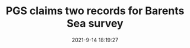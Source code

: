 ---
"title": "PGS claims two records for Barents Sea survey"
"date": "2021-9-14 18:19:27"
"feed_name": "OFFSHOREMAG"
"feed_website": "https://www.offshore-mag.com/"
"feed_rss": "https://www.offshore-mag.com/__rss/website-scheduled-content.xml?input=%7B%22sectionAlias%22%3A%22home%22%7D"
"link": "https://www.offshore-mag.com/geosciences/article/14210303/pgs-claims-two-acquisition-records-for-barents-sea-survey"
"file": "_posts/-5a7807b7919f135d51b186b3e617d668919af405.md"
"accident": "0"
"drilling": "0"
---